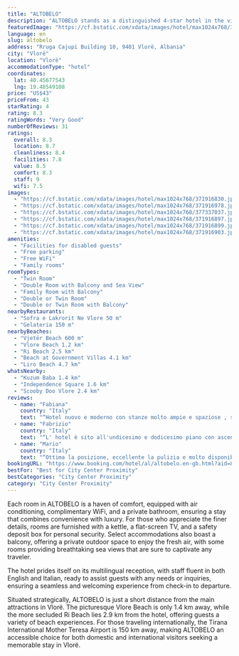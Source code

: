 ```yaml
---
title: "ALTOBELO"
description: "ALTOBELO stands as a distinguished 4-star hotel in the vibrant heart of Vlorë, merely 800 meters from the serene Vjetër Beach, offering guests a unique blend of urban charm and tranquil beach proximity."
featuredImage: "https://cf.bstatic.com/xdata/images/hotel/max1024x768/371916830.jpg?k=495c18b2df8b40114405628a451b5cc1a6c1d37063f0ec3d8b5eafdf0dc5ba17&o=&hp=1"
language: en
slug: altobelo
address: "Rruga Cajupi Building 10, 9401 Vlorë, Albania"
city: "Vlorë"
location: "Vlorë"
accommodationType: "hotel"
coordinates:
  lat: 40.45677543
  lng: 19.48549108
price: "US$43"
priceFrom: 43
starRating: 4
rating: 8.3
ratingWords: "Very Good"
numberOfReviews: 31
ratings:
  overall: 8.3
  location: 8.7
  cleanliness: 8.4
  facilities: 7.8
  value: 8.5
  comfort: 8.3
  staff: 9
  wifi: 7.5
images:
  - "https://cf.bstatic.com/xdata/images/hotel/max1024x768/371916830.jpg?k=495c18b2df8b40114405628a451b5cc1a6c1d37063f0ec3d8b5eafdf0dc5ba17&o=&hp=1"
  - "https://cf.bstatic.com/xdata/images/hotel/max1024x768/371916978.jpg?k=e076b65f9b2edc540a17b33649a0af9e900ae1b4202261b9877b9d19e06f6c91&o=&hp=1"
  - "https://cf.bstatic.com/xdata/images/hotel/max1024x768/377337037.jpg?k=faa024a658b8866af43ad974ee4ba0bfc672a8b13e50a51b6d3adef1ed69bd94&o=&hp=1"
  - "https://cf.bstatic.com/xdata/images/hotel/max1024x768/371916897.jpg?k=894cfce05f81696f72a91d03285c5418c1b79e7ad56bcefe32ca9a12663585bf&o=&hp=1"
  - "https://cf.bstatic.com/xdata/images/hotel/max1024x768/371916899.jpg?k=dc128be56d329425e005046fab9f6cc182c04ed862e9c800eda6df39a3f3048c&o=&hp=1"
  - "https://cf.bstatic.com/xdata/images/hotel/max1024x768/371916903.jpg?k=c7cc38f922d9e884b9012a1076edf26f601a078752b959178e10360249da61f3&o=&hp=1"
amenities:
  - "Facilities for disabled guests"
  - "Free parking"
  - "Free WiFi"
  - "Family rooms"
roomTypes:
  - "Twin Room"
  - "Double Room with Balcony and Sea View"
  - "Family Room with Balcony"
  - "Double or Twin Room"
  - "Double or Twin Room with Balcony"
nearbyRestaurants:
  - "Sofra e Lakrorit Ne Vlore 50 m"
  - "Gelateria 150 m"
nearbyBeaches:
  - "Vjetër Beach 600 m"
  - "Vlore Beach 1.2 km"
  - "Ri Beach 2.5 km"
  - "Beach at Government Villas 4.1 km"
  - "Liro Beach 4.7 km"
whatsNearby:
  - "Kuzum Baba 1.4 km"
  - "Independence Square 1.6 km"
  - "Scooby Doo Vlore 2.4 km"
reviews:
  - name: "Fabiana"
    country: "Italy"
    text: "“Hotel nuovo e moderno con stanze molto ampie e spaziose , staff cordiale e sempre a disposizione per qualunque cosa… ci ritornerei molto volentieri.”"
  - name: "Fabrizio"
    country: "Italy"
    text: "“L' hotel è sito all'undicesimo e dodicesimo piano con ascensore ( come c'è scritto), è nuovissimo,pulitissimo(pulizie più volte al giorno) ,ha il wifi gratis,le camere sono spaziose e pulite. Avevo la camera con balcone da dove si ammirava un...”"
  - name: "Mario"
    country: "Italy"
    text: "“Ottima la posizione, eccellente la pulizia e molto disponibile il proprietario e il fratello che hanno risolto sempre gli inconvenienti”"
bookingURL: "https://www.booking.com/hotel/al/altobelo.en-gb.html?aid=8035640"
bestFor: "Best for City Center Proximity"
bestCategories: "City Center Proximity"
category: "City Center Proximity"
---
```


Each room in ALTOBELO is a haven of comfort, equipped with air conditioning, complimentary WiFi, and a private bathroom, ensuring a stay that combines convenience with luxury. For those who appreciate the finer details, rooms are furnished with a kettle, a flat-screen TV, and a safety deposit box for personal security. Select accommodations also boast a balcony, offering a private outdoor space to enjoy the fresh air, with some rooms providing breathtaking sea views that are sure to captivate any traveler.

The hotel prides itself on its multilingual reception, with staff fluent in both English and Italian, ready to assist guests with any needs or inquiries, ensuring a seamless and welcoming experience from check-in to departure.

Situated strategically, ALTOBELO is just a short distance from the main attractions in Vlorë. The picturesque Vlore Beach is only 1.4 km away, while the more secluded Ri Beach lies 2.9 km from the hotel, offering guests a variety of beach experiences. For those traveling internationally, the Tirana International Mother Teresa Airport is 150 km away, making ALTOBELO an accessible choice for both domestic and international visitors seeking a memorable stay in Vlorë.